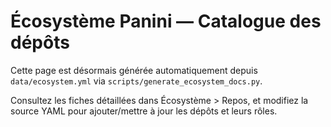 # Écosystème Panini — Catalogue des dépôts

Cette page est désormais générée automatiquement depuis `data/ecosystem.yml` via `scripts/generate_ecosystem_docs.py`.

Consultez les fiches détaillées dans Écosystème > Repos, et modifiez la source YAML pour ajouter/mettre à jour les dépôts et leurs rôles.